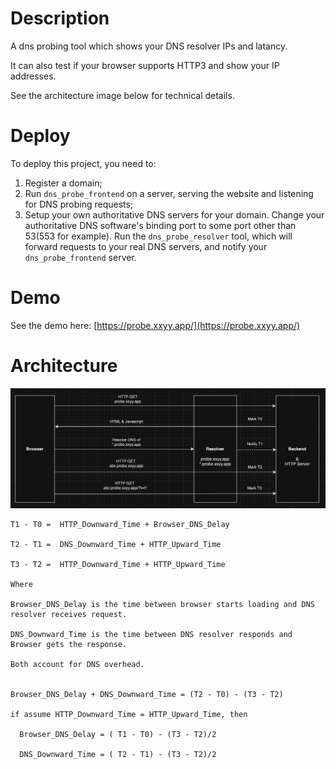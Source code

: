 # Description
A dns probing tool which shows your DNS resolver IPs and latancy.

It can also test if your browser supports HTTP3 and show your IP addresses.

See the architecture image below for technical details.

# Deploy
To deploy this project, you need to:
1) Register a domain;
2) Run `dns_probe_frontend` on a server, serving the website and listening for DNS probing requests;
3) Setup your own authoritative DNS servers for your domain. Change your authoritative DNS software's binding port to some port other than 53(553 for example). Run the `dns_probe_resolver` tool, which will forward requests to your real DNS servers, and notify your `dns_probe_frontend` server.

# Demo
See the demo here: [https://probe.xxyy.app/](https://probe.xxyy.app/)

# Architecture
![The architecture image](scheme.jpg)

```
T1 - T0 =  HTTP_Downward_Time + Browser_DNS_Delay

T2 - T1 =  DNS_Downward_Time + HTTP_Upward_Time

T3 - T2 =  HTTP_Downward_Time + HTTP_Upward_Time

Where

Browser_DNS_Delay is the time between browser starts loading and DNS resolver receives request.

DNS_Downward_Time is the time between DNS resolver responds and Browser gets the response.

Both account for DNS overhead.


Browser_DNS_Delay + DNS_Downward_Time = (T2 - T0) - (T3 - T2)

if assume HTTP_Downward_Time = HTTP_Upward_Time, then

  Browser_DNS_Delay = ( T1 - T0) - (T3 - T2)/2

  DNS_Downward_Time = ( T2 - T1) - (T3 - T2)/2
```
